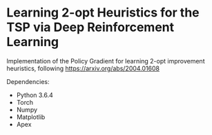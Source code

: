 # Learning 2-opt Heuristics for the TSP via Deep Reinforcement Learning


Implementation of the Policy Gradient for learning 2-opt improvement heuristics, following https://arxiv.org/abs/2004.01608

Dependencies: 
- Python 3.6.4
- Torch
- Numpy
- Matplotlib
- Apex
